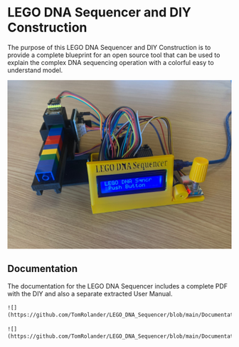 # LEGO DNA Sequencer and DIY Construction
The purpose of this LEGO DNA Sequencer and DIY Construction is to provide a complete blueprint for an open source tool that can be used to explain the complex DNA sequencing operation with a colorful easy to understand model.

![LEGO DNA Sequencer](https://github.com/TomRolander/LEGO_DNA_Sequencer/blob/main/Images/LEGO_DNA_Sequencer.jpg)


 ## Documentation
 The documentation for the LEGO DNA Sequencer includes a complete PDF with the DIY and also a separate extracted User Manual.

    ![](https://github.com/TomRolander/LEGO_DNA_Sequencer/blob/main/Documentation/LEGO%20DNA%20Sequencer%20User%20Manual.pdf)

    ![](https://github.com/TomRolander/LEGO_DNA_Sequencer/blob/main/Documentation/LEGO%20DNA%20Sequencer%20User%20Manual.pdf)
